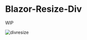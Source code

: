 # Blazor-Resize-Div
WIP

![divresize](https://user-images.githubusercontent.com/3845786/162581427-c24141f8-0709-4872-893a-7fc636a03fad.gif)
